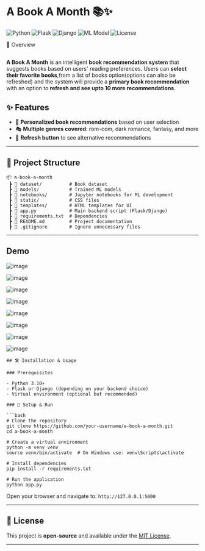 # A Book A Month 📚✨

![Python](https://img.shields.io/badge/python-3.10%2B-blue)
![Flask](https://img.shields.io/badge/flask-2.0%2B-green)
![Django](https://img.shields.io/badge/django-4.0%2B-green)
![ML Model](https://img.shields.io/badge/ML-RandomForest%20%7C%20LDA-blueviolet)
![License](https://img.shields.io/badge/license-MIT-blue)

🚀 Overview

##

**A Book A Month** is an intelligent **book recommendation system** that suggests books  based on users' reading preferences. Users can **select their favorite books**,from a list of books option(options can also be refreshed) and the system will provide a **primary book recommendation** with an option to **refresh and see upto 10 more recommendations**. 
## ✨ Features

- 📖 **Personalized book recommendations** based on user selection
- 🎭 **Multiple genres covered**: rom-com, dark romance, fantasy, and more
- 🔄 **Refresh button** to see alternative recommendations


---

## 📂 Project Structure

```
📦 a-book-a-month
 ┣ 📂 dataset/          # Book dataset
 ┣ 📂 models/           # Trained ML models
 ┣ 📂 notebooks/        # Jupyter notebooks for ML development
 ┣ 📂 static/           # CSS files
 ┣ 📂 templates/        # HTML templates for UI
 ┣ 📜 app.py            # Main backend script (Flask/Django)
 ┣ 📜 requirements.txt  # Dependencies
 ┣ 📜 README.md         # Project documentation
 ┣ 📜 .gitignore        # Ignore unnecessary files

```

---
## Demo

![image](https://github.com/user-attachments/assets/72bcfa13-3f43-4cba-a67d-2bf43c573bfb)

![image](https://github.com/user-attachments/assets/8fa9befe-3ba7-437b-879e-e01a557fa4dd)

![image](https://github.com/user-attachments/assets/eff2b744-7db4-49bd-8106-0484594c03d2)

![image](https://github.com/user-attachments/assets/1e13b5ea-f92a-4070-b762-128ead06588e)

![image](https://github.com/user-attachments/assets/62a8c82b-93f9-41a5-b932-bfce01e60739)

![image](https://github.com/user-attachments/assets/ce78a2aa-22a1-4e45-abc2-8de7236e4e5a)

![image](https://github.com/user-attachments/assets/f0667b20-592f-44fa-94f5-7349841d1f65)

![image](https://github.com/user-attachments/assets/f99f09d5-6ed6-4853-af9d-753499fbf430)

```
## 🛠️ Installation & Usage

### Prerequisites

- Python 3.10+
- Flask or Django (depending on your backend choice)
- Virtual environment (optional but recommended)

### 🔧 Setup & Run

```bash
# Clone the repository
git clone https://github.com/your-username/a-book-a-month.git
cd a-book-a-month

# Create a virtual environment
python -m venv venv
source venv/bin/activate  # On Windows use: venv\Scripts\activate

# Install dependencies
pip install -r requirements.txt

# Run the application
python app.py
```

Open your browser and navigate to: `http://127.0.0.1:5000`

---

## 📜 License

This project is **open-source** and available under the [MIT License](LICENSE).

---

